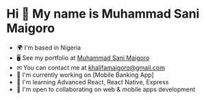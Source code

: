 Hi 👋 My name is Muhammad Sani Maigoro
==============================

* 🌍  I'm based in Nigeria
* 🖥  See my portfolio at [Muhammad Sani Maigoro](https://muhammad-sani-maigoro.netlify.app/)
* ✉  You can contact me at [khalifamaigoro@gmail.com](mailto:khalifamaigoro@gmail.com)
* 🚀  I'm currently working on [Mobile Banking App]
* 🧠  I'm learning Advanced React, React Native, Express
* 🤝  I'm open to collaborating on web & mobile apps development
